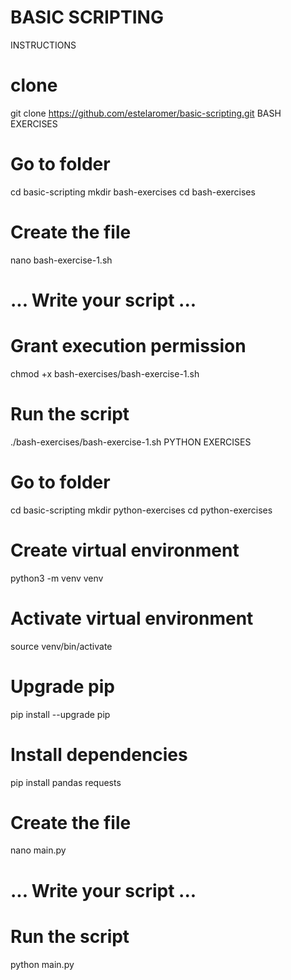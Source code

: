 # BASIC SCRIPTING
INSTRUCTIONS
# clone
git clone https://github.com/estelaromer/basic-scripting.git
BASH EXERCISES
# Go to folder
cd basic-scripting
mkdir bash-exercises
cd bash-exercises
# Create the file
nano bash-exercise-1.sh

# ... Write your script ...

# Grant execution permission
chmod +x bash-exercises/bash-exercise-1.sh
# Run the script
./bash-exercises/bash-exercise-1.sh
PYTHON EXERCISES
# Go to folder
cd basic-scripting
mkdir python-exercises
cd python-exercises

# Create virtual environment
python3 -m venv venv

# Activate virtual environment
source venv/bin/activate

# Upgrade pip
pip install --upgrade pip

# Install dependencies
pip install pandas requests

# Create the file
nano main.py

# ... Write your script ...

# Run the script
python main.py